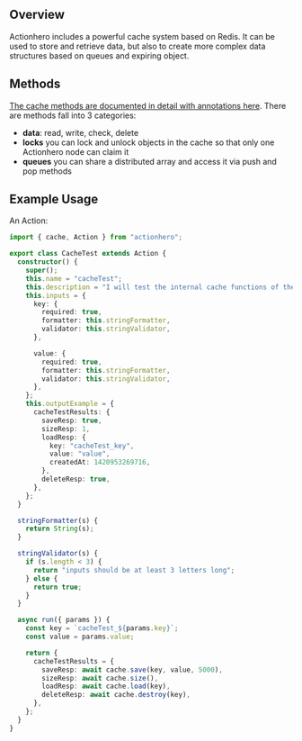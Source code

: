 ## Overview

Actionhero includes a powerful cache system based on Redis. It can be used to store and retrieve data, but also to create more complex data structures based on queues and expiring object.

## Methods

[The cache methods are documented in detail with annotations here](https://docs.actionherojs.com/modules/cache.html). There are methods fall into 3 categories:

- **data**: read, write, check, delete
- **locks** you can lock and unlock objects in the cache so that only one Actionhero node can claim it
- **queues** you can share a distributed array and access it via push and pop methods

## Example Usage

An Action:

```ts
import { cache, Action } from "actionhero";

export class CacheTest extends Action {
  constructor() {
    super();
    this.name = "cacheTest";
    this.description = "I will test the internal cache functions of the API";
    this.inputs = {
      key: {
        required: true,
        formatter: this.stringFormatter,
        validator: this.stringValidator,
      },

      value: {
        required: true,
        formatter: this.stringFormatter,
        validator: this.stringValidator,
      },
    };
    this.outputExample = {
      cacheTestResults: {
        saveResp: true,
        sizeResp: 1,
        loadResp: {
          key: "cacheTest_key",
          value: "value",
          createdAt: 1420953269716,
        },
        deleteResp: true,
      },
    };
  }

  stringFormatter(s) {
    return String(s);
  }

  stringValidator(s) {
    if (s.length < 3) {
      return "inputs should be at least 3 letters long";
    } else {
      return true;
    }
  }

  async run({ params }) {
    const key = `cacheTest_${params.key}`;
    const value = params.value;

    return {
      cacheTestResults = {
        saveResp: await cache.save(key, value, 5000),
        sizeResp: await cache.size(),
        loadResp: await cache.load(key),
        deleteResp: await cache.destroy(key),
      },
    };
  }
}
```
